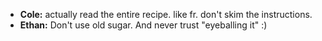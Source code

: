 - **Cole:** actually read the entire recipe. like fr. don't skim the instructions.
- **Ethan:** Don't use old sugar. And never trust "eyeballing it" :)
